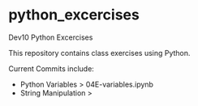 # python_excercises
Dev10 Python Excercises

This repository contains class exercises using Python. 

Current Commits include: 
- Python Variables > 04E-variables.ipynb
- String Manipulation > 

